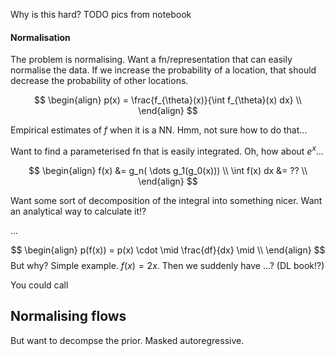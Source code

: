 Why is this hard?
TODO pics from notebook

#### Normalisation

The problem is normalising. Want a fn/representation that can easily normalise the data. If we increase the probability of a location, that should decrease the probability of other locations.

$$
\begin{align}
p(x) = \frac{f_{\theta}(x)}{\int f_{\theta}(x) dx} \\
\end{align}
$$

Empirical estimates of $f$ when it is a NN. Hmm, not sure how to do that...

Want to find a parameterised fn that is easily integrated. Oh, how about $e^{x}$...

$$
\begin{align}
f(x) &= g_n( \dots g_1(g_0(x))) \\
\int f(x) dx &= ?? \\
\end{align}
$$

Want some sort of decomposition of the integral into something nicer.
Want an analytical way to calculate it!?


...

$$
\begin{align}
p(f(x)) = p(x) \cdot \mid \frac{df}{dx} \mid \\
\end{align}
$$
But why? Simple example. $f(x) = 2x$. Then we suddenly have ...? (DL book!?)

You could call

## Normalising flows

But want to decompse the prior.
Masked autoregressive.
